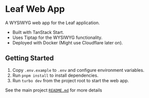# Leaf Web App

A WYSIWYG web app for the Leaf application.

* Built with TanStack Start.
* Uses Tiptap for the WYSIWYG functionality.
* Deployed with Docker (Might use Cloudflare later on).

## Getting Started

1. Copy `.env.example` to `.env` and configure environment variables.
2. Run `pnpm install` to install dependencies.
3. Run `turbo dev` from the project root to start the web app.

See the main project [`README.md`](https://github.com/gozmanthefirst/leaf) for more details
